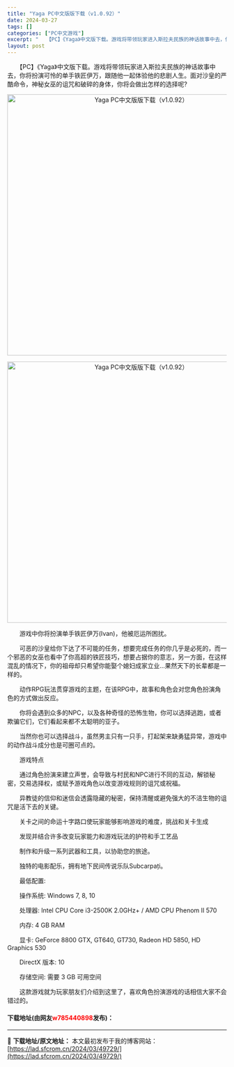 ```yaml
---
title: "Yaga PC中文版版下载（v1.0.92）"
date: 2024-03-27
tags: []
categories: ["PC中文游戏"]
excerpt: "　　【PC】《Yaga》中文版下载。游戏将带领玩家进入斯拉夫民族的神话故事中去，你将扮演可怜的单手铁匠伊万，跟随他一起体验他的悲剧人生。面对沙皇的严酷命令，神秘女巫的诅咒和破碎的身体，你将会做出怎样的选择呢? 　　游戏中你将扮演单手铁匠伊万(Ivan)，他被厄运所困扰。 　　可恶的沙皇给你下达了不可&hellip;"
layout: post
---
```


 <p>　　【PC】《Yaga》中文版下载。游戏将带领玩家进入斯拉夫民族的神话故事中去，你将扮演可怜的单手铁匠伊万，跟随他一起体验他的悲剧人生。面对沙皇的严酷命令，神秘女巫的诅咒和破碎的身体，你将会做出怎样的选择呢?</p> <p align="center"><img align="" border="0" src="https://lad.sfcrom.cn/wp-content/uploads/2024/03/20240327_660379fae23c8.webp" width="600" alt="Yaga PC中文版版下载（v1.0.92）" /></p> <p align="center"><img align="" border="0" src="https://lad.sfcrom.cn/wp-content/uploads/2024/03/20240327_660379fb45a9e.webp" width="600" alt="Yaga PC中文版版下载（v1.0.92）" /></p> <p>　　游戏中你将扮演单手铁匠伊万(Ivan)，他被厄运所困扰。</p> <p>　　可恶的沙皇给你下达了不可能的任务，想要完成任务的你几乎是必死的，而一个邪恶的女巫也看中了你高超的铁匠技巧，想要占据你的意志，另一方面，在这样混乱的情况下，你的祖母却只希望你能娶个媳妇成家立业...果然天下的长辈都是一样的。</p> <p>　　动作RPG玩法贯穿游戏的主题，在该RPG中，故事和角色会对您角色扮演角色的方式做出反应。</p> <p>　　你将会遇到众多的NPC，以及各种奇怪的恐怖生物，你可以选择逃跑，或者欺骗它们，它们看起来都不太聪明的亚子。</p> <p>　　当然你也可以选择战斗，虽然男主只有一只手，打起架来缺勇猛异常，游戏中的动作战斗成分也是可圈可点的。</p> <p>　　游戏特点</p> <p>　　通过角色扮演来建立声誉，会导致与村民和NPC进行不同的互动，解锁秘密，交易选择权，或赋予游戏角色以改变游戏规则的诅咒或祝福。</p> <p>　　异教徒的信仰和迷信会透露隐藏的秘密，保持清醒或避免强大的不洁生物的诅咒是活下去的关键。</p> <p>　　关卡之间的命运十字路口使玩家能够影响游戏的难度，挑战和关卡生成</p> <p>　　发现并结合许多改变玩家能力和游戏玩法的护符和手工艺品</p> <p>　　制作和升级一系列武器和工具，以协助您的旅途。</p> <p>　　独特的电影配乐，拥有地下民间传说乐队Subcarpați。</p> <p>　　最低配置:</p> <p>　　操作系统: Windows 7, 8, 10</p> <p>　　处理器: Intel CPU Core i3-2500K 2.0GHz+ / AMD CPU Phenom II 570</p> <p>　　内存: 4 GB RAM</p> <p>　　显卡: GeForce 8800 GTX, GT640, GT730, Radeon HD 5850, HD Graphics 530</p> <p>　　DirectX 版本: 10</p> <p>　　存储空间: 需要 3 GB 可用空间</p> <p>　　这款游戏就为玩家朋友们介绍到这里了，喜欢角色扮演游戏的话相信大家不会错过的。</p> <p><h4>下载地址(由网友<font color="red">w785440898</font>发布)：</h4></p> 

---
📖 **下载地址/原文地址：** 本文最初发布于我的博客网站：[https://lad.sfcrom.cn/2024/03/49729/](https://lad.sfcrom.cn/2024/03/49729/)
